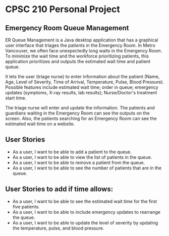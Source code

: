 # CPSC 210 Personal Project

## Emergency Room Queue Management 

ER Queue Management is a Java desktop application that has a graphical user interface
that triages the patients in the Emergency Room. In Metro Vancouver, we often face unexpectedly long waits in the Emergency Room.
To minimize the wait time and the workforce prioritizing patients, this application prioritizes and outputs the estimated wait time and patient queue.

It lets the user (triage nurse) to enter information about the patient (Name, Age, Level of Severity, Time of Arrival, Temperature, Pulse, Blood Pressure).
Possible features include estimated wait time; order in queue; emergency updates (symptoms, X-ray results, lab results); Nurse/Doctor's treatment start time.

The triage nurse will enter and update the information.
The patients and guardians waiting in the Emergency Room can see the outputs on the screen.
Also, the patients searching for an Emergency Room can see the estimated wait time on a website.

## User Stories
- As a user, I want to be able to add a patient to the queue.
- As a user, I want to be able to view the list of patients in the queue.
- As a user, I want to be able to remove a patient from the queue.
- As a user, I want to be able to see the number of patients that are in the queue.

## User Stories to add if time allows:
- As a user, I want to be able to see the estimated wait time for the first five patients.
- As a user, I want to be able to include emergency updates to rearrange the queue.
- As a user, I want to be able to update the level of severity by updating the temperature, pulse, and blood pressure. 
